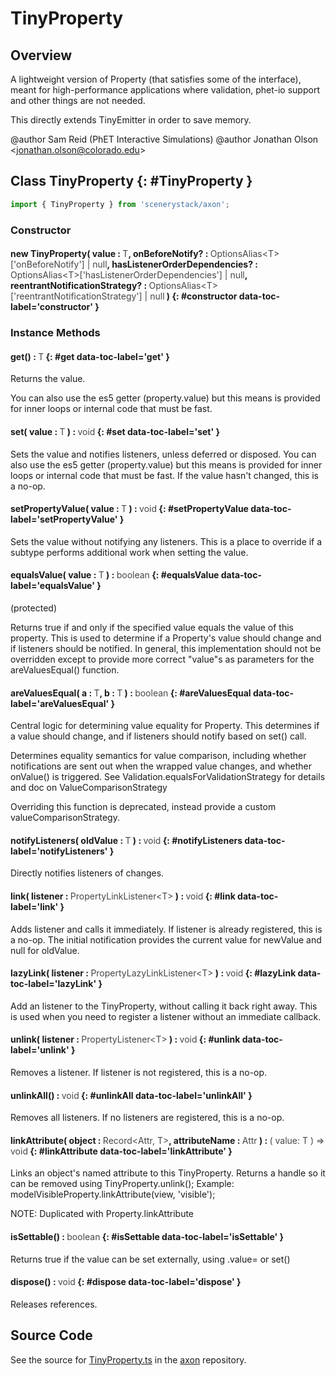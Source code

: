 # TinyProperty

## Overview

A lightweight version of Property (that satisfies some of the interface), meant for high-performance applications
where validation, phet-io support and other things are not needed.

This directly extends TinyEmitter in order to save memory.

@author Sam Reid (PhET Interactive Simulations)
@author Jonathan Olson &lt;jonathan.olson@colorado.edu&gt;

## Class TinyProperty {: #TinyProperty }


```js
import { TinyProperty } from 'scenerystack/axon';
```
### Constructor

#### new TinyProperty( value : <span style="font-weight: 400; opacity: 80%;">T</span>, onBeforeNotify? : <span style="font-weight: 400; opacity: 80%;">OptionsAlias&lt;T&gt;['onBeforeNotify'] | null</span>, hasListenerOrderDependencies? : <span style="font-weight: 400; opacity: 80%;">OptionsAlias&lt;T&gt;['hasListenerOrderDependencies'] | null</span>, reentrantNotificationStrategy? : <span style="font-weight: 400; opacity: 80%;">OptionsAlias&lt;T&gt;['reentrantNotificationStrategy'] | null</span> ) {: #constructor data-toc-label='constructor' }

### Instance Methods

#### get() : <span style="font-weight: 400; opacity: 80%;">T</span> {: #get data-toc-label='get' }

Returns the value.

You can also use the es5 getter (property.value) but this means is provided for inner loops
or internal code that must be fast.

#### set( value : <span style="font-weight: 400; opacity: 80%;">T</span> ) : <span style="font-weight: 400; opacity: 80%;">void</span> {: #set data-toc-label='set' }

Sets the value and notifies listeners, unless deferred or disposed. You can also use the es5 getter
(property.value) but this means is provided for inner loops or internal code that must be fast. If the value
hasn't changed, this is a no-op.

#### setPropertyValue( value : <span style="font-weight: 400; opacity: 80%;">T</span> ) : <span style="font-weight: 400; opacity: 80%;">void</span> {: #setPropertyValue data-toc-label='setPropertyValue' }

Sets the value without notifying any listeners. This is a place to override if a subtype performs additional work
when setting the value.

#### equalsValue( value : <span style="font-weight: 400; opacity: 80%;">T</span> ) : <span style="font-weight: 400; opacity: 80%;">boolean</span> {: #equalsValue data-toc-label='equalsValue' }

(protected)

Returns true if and only if the specified value equals the value of this property. This is used to determine if
a Property's value should change and if listeners should be notified. In general, this implementation should
not be overridden except to provide more correct "value"s as parameters for the areValuesEqual() function.

#### areValuesEqual( a : <span style="font-weight: 400; opacity: 80%;">T</span>, b : <span style="font-weight: 400; opacity: 80%;">T</span> ) : <span style="font-weight: 400; opacity: 80%;">boolean</span> {: #areValuesEqual data-toc-label='areValuesEqual' }

Central logic for determining value equality for Property. This determines if a value should change, and if
listeners should notify based on set() call.

Determines equality semantics for value comparison, including whether notifications are sent out when the
wrapped value changes, and whether onValue() is triggered. See Validation.equalsForValidationStrategy for details
and doc on ValueComparisonStrategy

Overriding this function is deprecated, instead provide a custom valueComparisonStrategy.

#### notifyListeners( oldValue : <span style="font-weight: 400; opacity: 80%;">T</span> ) : <span style="font-weight: 400; opacity: 80%;">void</span> {: #notifyListeners data-toc-label='notifyListeners' }

Directly notifies listeners of changes.

#### link( listener : <span style="font-weight: 400; opacity: 80%;">PropertyLinkListener&lt;T&gt;</span> ) : <span style="font-weight: 400; opacity: 80%;">void</span> {: #link data-toc-label='link' }

Adds listener and calls it immediately. If listener is already registered, this is a no-op. The initial
notification provides the current value for newValue and null for oldValue.

#### lazyLink( listener : <span style="font-weight: 400; opacity: 80%;">PropertyLazyLinkListener&lt;T&gt;</span> ) : <span style="font-weight: 400; opacity: 80%;">void</span> {: #lazyLink data-toc-label='lazyLink' }

Add an listener to the TinyProperty, without calling it back right away. This is used when you need to register a
listener without an immediate callback.

#### unlink( listener : <span style="font-weight: 400; opacity: 80%;">PropertyListener&lt;T&gt;</span> ) : <span style="font-weight: 400; opacity: 80%;">void</span> {: #unlink data-toc-label='unlink' }

Removes a listener. If listener is not registered, this is a no-op.

#### unlinkAll() : <span style="font-weight: 400; opacity: 80%;">void</span> {: #unlinkAll data-toc-label='unlinkAll' }

Removes all listeners. If no listeners are registered, this is a no-op.

#### linkAttribute( object : <span style="font-weight: 400; opacity: 80%;">Record&lt;Attr, T&gt;</span>, attributeName : <span style="font-weight: 400; opacity: 80%;">Attr</span> ) : <span style="font-weight: 400; opacity: 80%;">( value: T ) =&gt; void</span> {: #linkAttribute data-toc-label='linkAttribute' }

Links an object's named attribute to this TinyProperty.  Returns a handle so it can be removed using
TinyProperty.unlink();
Example: modelVisibleProperty.linkAttribute(view, 'visible');

NOTE: Duplicated with Property.linkAttribute

#### isSettable() : <span style="font-weight: 400; opacity: 80%;">boolean</span> {: #isSettable data-toc-label='isSettable' }

Returns true if the value can be set externally, using .value= or set()

#### dispose() : <span style="font-weight: 400; opacity: 80%;">void</span> {: #dispose data-toc-label='dispose' }

Releases references.



## Source Code

See the source for [TinyProperty.ts](https://github.com/phetsims/axon/blob/main/js/TinyProperty.ts) in the [axon](https://github.com/phetsims/axon) repository.
